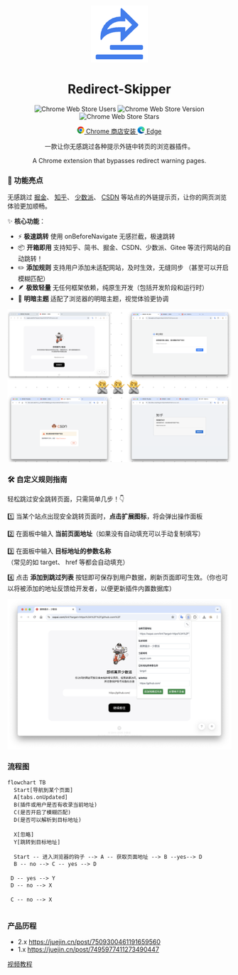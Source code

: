 <div align="center">

<img src="./images/logo-128.png" width="128"/>

# Redirect-Skipper

![Chrome Web Store Users](https://img.shields.io/chrome-web-store/users/bcjldhihfjnhgmkmdeojigknladnbcek)
![Chrome Web Store Version](https://img.shields.io/chrome-web-store/v/bcjldhihfjnhgmkmdeojigknladnbcek)
![Chrome Web Store Stars](https://img.shields.io/chrome-web-store/stars/bcjldhihfjnhgmkmdeojigknladnbcek)

</div>

<div align="center">
<p>
    <a href="https://chromewebstore.google.com/detail/redirect-skipper/bcjldhihfjnhgmkmdeojigknladnbcek?authuser=0&hl=zh-CN" target="_blank">
    <img src="./screenshots/chrome.png" width="16" /> Chrome 商店安装
  </a>
  <a href="https://chromewebstore.google.com/detail/redirect-skipper/bcjldhihfjnhgmkmdeojigknladnbcek?authuser=0&hl=zh-CN" target="_blank">
    <img src="./screenshots/edge.png" width="16" /> Edge 
  </a>

</p>

  <p>一款让你无感跳过各种提示外链中转页的浏览器插件。</p>
    A Chrome extension that bypasses redirect warning pages.

</div>

### 🚀 功能亮点

无感跳过 [掘金](https://juejin.cn/)、 [知乎](https://www.zhihu.com/)、 [少数派](https://sspai.com/)、 [CSDN](https://www.csdn.net/) 等站点的外链提示页，让你的网页浏览体验更加顺畅。

✨ **核心功能**：

- ⚡️ **极速跳转** 使用 onBeforeNavigate 无感拦截，极速跳转
- 📦 **开箱即用** 支持知乎、简书、掘金、CSDN、少数派、Gitee 等流行网站的自动跳转！
- ✏️ **添加规则** 支持用户添加未适配网站，及时生效，无缝同步 （甚至可以开启模糊匹配）
- 🪶 **极致轻量** 无任何框架依赖，纯原生开发（包括开发阶段和运行时）
- 🎨 **明暗主题** 适配了浏览器的明暗主题，视觉体验更协调

![](./screenshots/sites.png)

### 🛠️ 自定义规则指南

轻松跳过安全跳转页面，只需简单几步！👇

1️⃣ 当某个站点出现安全跳转页面时，**点击扩展图标**，将会弹出操作面板

2️⃣ 在面板中输入 **当前页面地址**（如果没有自动填充可以手动复制填写）

3️⃣ 在面板中输入 **目标地址的参数名称** （常见的如 target、 href 等都会自动填充）

4️⃣ 点击 **添加到跳过列表** 按钮即可保存到用户数据，刷新页面即可生效。（你也可以将被添加的地址反馈给开发者，以便更新插件内置数据库）

![](./screenshots/demo.png)

### 流程图

```mermaid
flowchart TB
  Start[导航到某个页面]
  A[tabs.onUpdated]
  B(插件或用户是否有收录当前地址)
  C(是否开启了模糊匹配)
  D(是否可以解析到目标地址)

  X[忽略]
  Y[跳转到目标地址]

  Start -- 进入浏览器的钩子 --> A -- 获取页面地址 --> B --yes--> D
  B -- no --> C -- yes --> D

 D -- yes --> Y
 D -- no --> X

 C -- no --> X


```

### 产品历程

- 2.x https://juejin.cn/post/7509300461191659560
- 1.x https://juejin.cn/post/7495977411273490447

[视频教程](https://www.bilibili.com/video/BV1UwjXzSEwL/?vd_source=4d6295fb1c4aeb4020b1de1bc46de5ec)
